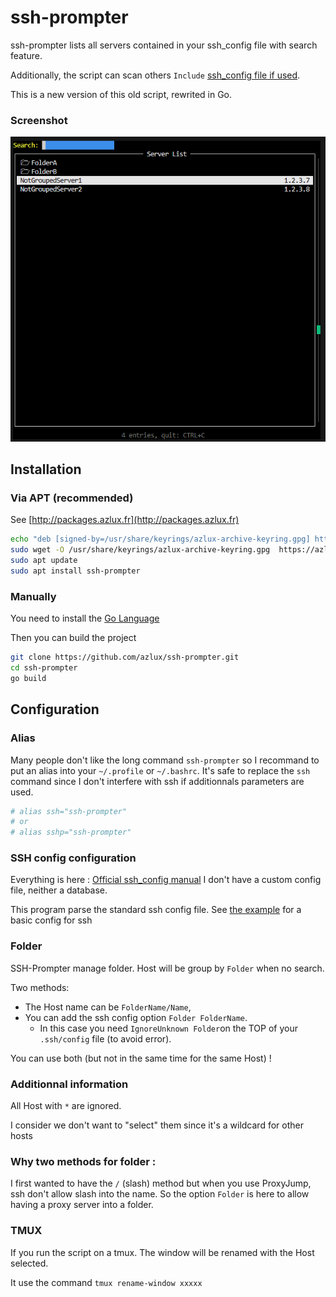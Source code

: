 # ssh-prompter

ssh-prompter lists all servers contained in your ssh_config file with search feature.

Additionally, the script can scan others `Include` [ssh_config file if used](https://man.openbsd.org/ssh_config#Include).

This is a new version of this old script, rewrited in Go.

### Screenshot
![ssh-prompter](examples/Capture1.PNG)

## Installation
### Via APT (recommended)
See [http://packages.azlux.fr](http://packages.azlux.fr)

```bash
echo "deb [signed-by=/usr/share/keyrings/azlux-archive-keyring.gpg] http://packages.azlux.fr/debian/ bookworm main" | sudo tee /etc/apt/sources.list.d/azlux.list
sudo wget -O /usr/share/keyrings/azlux-archive-keyring.gpg  https://azlux.fr/repo.gpg
sudo apt update
sudo apt install ssh-prompter
```

### Manually
You need to install the [Go Language](https://go.dev/doc/install)

Then you can build the project
```bash
git clone https://github.com/azlux/ssh-prompter.git
cd ssh-prompter
go build
```

## Configuration
### Alias
Many people don't like the long command `ssh-prompter` so I recommand to put an alias into your `~/.profile` or `~/.bashrc`.
It's safe to replace the `ssh` command since I don't interfere with ssh if additionnals parameters are used.
```bash
# alias ssh="ssh-prompter"
# or
# alias sshp="ssh-prompter"
```

### SSH config configuration
Everything is here : [Official ssh_config manual](https://man.openbsd.org/ssh_config)
I don't have a custom config file, neither a database. 

This program parse the standard ssh config file. See [the example](examples/config) for a basic config for ssh

### Folder
SSH-Prompter manage folder.
Host will be group by `Folder` when no search.

Two methods:
- The Host name can be `FolderName/Name`, 
- You can add the ssh config option `Folder FolderName`.
  - In this case you need `IgnoreUnknown Folder`on the TOP of your `.ssh/config` file (to avoid error).

You can use both (but not in the same time for the same Host) !

### Additionnal information
All Host with `*` are ignored.

I consider we don't want to "select" them since it's a wildcard for other hosts

### Why two methods for folder :
I first wanted to have the `/` (slash) method but when you use ProxyJump, ssh don't allow slash into the name.
So the option `Folder` is here to allow having a proxy server into a folder.

### TMUX
If you run the script on a tmux.
The window will be renamed with the Host selected.

It use the command `tmux rename-window xxxxx`
